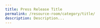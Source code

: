 ```yaml
---
title: Press Release Title
permalink: /resource-room/category/title/
description: Description...
---
```

